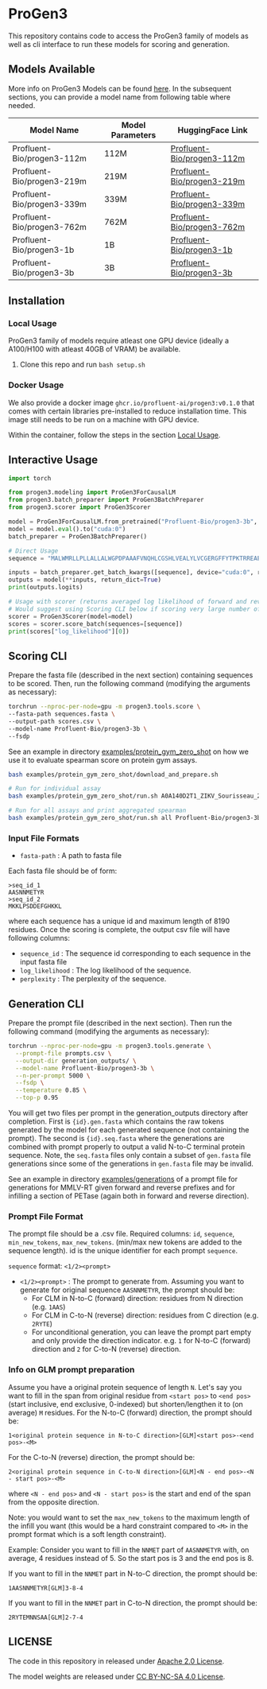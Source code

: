 # ProGen3

This repository contains code to access the ProGen3 family of models as well as cli interface to run these models for scoring and generation.

## Models Available

More info on ProGen3 Models can be found [here](https://profluent.bio/showcase/progen3). In the subsequent sections, you can provide a model name from following table where needed.

| Model Name                 | Model Parameters | HuggingFace Link                                                                |
| -------------------------- | ---------------- | ------------------------------------------------------------------------------- |
| Profluent-Bio/progen3-112m | 112M             | [Profluent-Bio/progen3-112m](https://huggingface.co/Profluent-Bio/progen3-112m) |
| Profluent-Bio/progen3-219m | 219M             | [Profluent-Bio/progen3-219m](https://huggingface.co/Profluent-Bio/progen3-219m) |
| Profluent-Bio/progen3-339m | 339M             | [Profluent-Bio/progen3-339m](https://huggingface.co/Profluent-Bio/progen3-339m) |
| Profluent-Bio/progen3-762m | 762M             | [Profluent-Bio/progen3-762m](https://huggingface.co/Profluent-Bio/progen3-762m) |
| Profluent-Bio/progen3-1b   | 1B               | [Profluent-Bio/progen3-1b](https://huggingface.co/Profluent-Bio/progen3-1b)     |
| Profluent-Bio/progen3-3b   | 3B               | [Profluent-Bio/progen3-3b](https://huggingface.co/Profluent-Bio/progen3-3b)     |

## Installation

### Local Usage

ProGen3 family of models require atleast one GPU device (ideally a A100/H100 with atleast 40GB of VRAM) be available.

1. Clone this repo and run `bash setup.sh`

### Docker Usage

We also provide a docker image `ghcr.io/profluent-ai/progen3:v0.1.0` that comes with certain libraries pre-installed to reduce installation time. This image still needs to be run on a machine with GPU device.

Within the container, follow the steps in the section [Local Usage](#local-usage).

## Interactive Usage

```python
import torch

from progen3.modeling import ProGen3ForCausalLM
from progen3.batch_preparer import ProGen3BatchPreparer
from progen3.scorer import ProGen3Scorer

model = ProGen3ForCausalLM.from_pretrained("Profluent-Bio/progen3-3b", torch_dtype=torch.bfloat16)
model = model.eval().to("cuda:0")
batch_preparer = ProGen3BatchPreparer()

# Direct Usage
sequence = "MALWMRLLPLLALLALWGPDPAAAFVNQHLCGSHLVEALYLVCGERGFFYTPKTRREAEDLQVGQVELGGGPGAGSLQPLALEGSLQKRGIVEQCCTSICSLYQLENYCN"

inputs = batch_preparer.get_batch_kwargs([sequence], device="cuda:0", reverse=False)
outputs = model(**inputs, return_dict=True)
print(outputs.logits)

# Usage with scorer (returns averaged log likelihood of forward and reverse direction)
# Would suggest using Scoring CLI below if scoring very large number of sequences
scorer = ProGen3Scorer(model=model)
scores = scorer.score_batch(sequences=[sequence])
print(scores["log_likelihood"][0])
```

## Scoring CLI

Prepare the fasta file (described in the next section) containing sequences to be scored. Then, run the following command (modifying the arguments as necessary):

```bash
torchrun --nproc-per-node=gpu -m progen3.tools.score \
--fasta-path sequences.fasta \
--output-path scores.csv \
--model-name Profluent-Bio/progen3-3b \
--fsdp
```

See an example in directory [examples/protein_gym_zero_shot](examples/protein_gym_zero_shot) on how we use it to evaluate spearman score on protein gym assays.

```bash
bash examples/protein_gym_zero_shot/download_and_prepare.sh

# Run for individual assay
bash examples/protein_gym_zero_shot/run.sh A0A140D2T1_ZIKV_Sourisseau_2019 Profluent-Bio/progen3-3b

# Run for all assays and print aggregated spearman
bash examples/protein_gym_zero_shot/run.sh all Profluent-Bio/progen3-3b
```

### Input File Formats

- `fasta-path` : A path to fasta file

Each fasta file should be of form:

```
>seq_id_1
AASNNMETYR
>seq_id_2
MKKLPSDDEFGHKKL
```

where each sequence has a unique id and maximum length of 8190 residues. Once the scoring is complete, the output csv file will have following columns:

- `sequence_id` : The sequence id corresponding to each sequence in the input fasta file
- `log_likelihood` : The log likelihood of the sequence.
- `perplexity` : The perplexity of the sequence.

## Generation CLI

Prepare the prompt file (described in the next section). Then run the following command (modifying the arguments as necessary):

```bash
torchrun --nproc-per-node=gpu -m progen3.tools.generate \
  --prompt-file prompts.csv \
  --output-dir generation_outputs/ \
  --model-name Profluent-Bio/progen3-3b \
  --n-per-prompt 5000 \
  --fsdp \
  --temperature 0.85 \
  --top-p 0.95
```

You will get two files per prompt in the generation_outputs directory after completion. First is `{id}.gen.fasta` which contains the raw tokens generated by the model for each generated sequence (not containing the prompt). The second is `{id}.seq.fasta` where the generations are combined with prompt properly to output a valid N-to-C terminal protein sequence. Note, the `seq.fasta` files only contain a subset of `gen.fasta` file generations since some of the generations in `gen.fasta` file may be invalid.

See an example in directory [examples/generations](examples/generations) of a prompt file for generations for MMLV-RT given forward and reverse prefixes and for infilling a section of PETase (again both in forward and reverse direction).

### Prompt File Format

The prompt file should be a .csv file. Required columns: `id`, `sequence`, `min_new_tokens`, `max_new_tokens`. (min/max new tokens are added to the sequence length). id is the unique identifier for each prompt `sequence`.

`sequence` format: `<1/2><prompt>`

- `<1/2><prompt>` : The prompt to generate from. Assuming you want to generate for original sequence `AASNNMETYR`, the prompt should be:
  - For CLM in N-to-C (forward) direction: residues from N direction (e.g. `1AAS`)
  - For CLM in C-to-N (reverse) direction: residues from C direction (e.g. `2RYTE`)
  - For unconditional generation, you can leave the prompt part empty and only provide the direction indicator. e.g. `1` for N-to-C (forward) direction and `2` for C-to-N (reverse) direction.

### Info on GLM prompt preparation

Assume you have a original protein sequence of length `N`. Let's say you want to fill in the span from original residue from `<start pos>` to `<end pos>` (start inclusive, end exclusive, 0-indexed) but shorten/lengthen it to (on average) `M` residues. For the N-to-C (forward) direction, the prompt should be:

`1<original protein sequence in N-to-C direction>[GLM]<start pos>-<end pos>-<M>`

For the C-to-N (reverse) direction, the prompt should be:

`2<original protein sequence in C-to-N direction>[GLM]<N - end pos>-<N - start pos>-<M>`

where `<N - end pos>` and `<N - start pos>` is the start and end of the span from the opposite direction.

Note: you would want to set the `max_new_tokens` to the maximum length of the infill you want (this would be a hard constraint compared to `<M>` in the prompt format which is a soft length constraint).

Example:
Consider you want to fill in the `NNMET` part of `AASNNMETYR` with, on average, 4 residues instead of 5. So the start pos is 3 and the end pos is 8.

If you want to fill in the `NNMET` part in N-to-C direction, the prompt should be:

`1AASNNMETYR[GLM]3-8-4`

If you want to fill in the `NNMET` part in C-to-N direction, the prompt should be:

`2RYTEMNNSAA[GLM]2-7-4`

## LICENSE

The code in this repository in released under [Apache 2.0 License](LICENSE-CODE).

The model weights are released under [CC BY-NC-SA 4.0 License](https://creativecommons.org/licenses/by-nc-sa/4.0/legalcode.txt).
